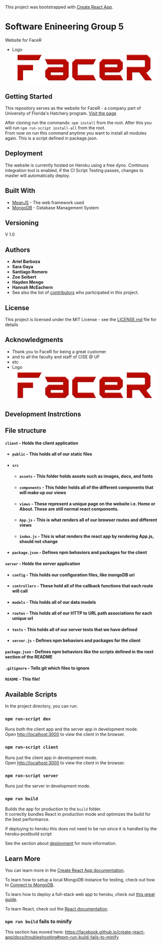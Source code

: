 This project was bootstrapped with [Create React App](https://github.com/facebook/create-react-app).
# Software Enineering Group 5

Website for FaceR
*   Logo
![GitHub Logo](/log.png)

## Getting Started
This repository serves as the website for FaceR - a company part of University of Florida's Hatchery program.
[Visit the page](http://group5e.herokuapp.com/)

After cloning run the commands: `npm install` from the root. After this you will run `npm run-script install-all` from the root. <br>From now on run this command anytime you want to install all modules again. This is a script defined in package.json.


## Deployment

The website is currently hosted on Heroku using a free dyno. Continuos integration tool is enabled, if the CI Script Testing passes,
 changes to master will automatically deploy. 

## Built With

* [MeanJS](http://meanjs.org/) - The web framework used
* [MongoDB](https://www.mongodb.com/) - Database Management System


## Versioning

V 1.0

## Authors

* **Ariel Barboza**
* **Sara Gaya**
* **Santiago Romero**
* **Zoe Seibert**
* **Hayden Menge**
* **Hannah McEachern**
* See also the list of [contributors](https://github.com/orgs/Software5E/people) who participated in this project.

## License

This project is licensed under the MIT License - see the [LICENSE.md](LICENSE.md) file for details

## Acknowledgments

* Thank you to FaceR for being a great customer 
* and to all the faculty and staff of CISE @ UF
* etc
*   Logo
![GitHub Logo](/log.png)

## Development Instrctions


## File structure
#### `client` - Holds the client application
- #### `public` - This holds all of our static files
- #### `src`
    - #### `assets` - This folder holds assets such as images, docs, and fonts
    - #### `components` - This folder holds all of the different components that will make up our views
    - #### `views` - These represent a unique page on the website i.e. Home or About. These are still normal react components.
    - #### `App.js` - This is what renders all of our browser routes and different views
    - #### `index.js` - This is what renders the react app by rendering App.js, should not change
- #### `package.json` - Defines npm behaviors and packages for the client
#### `server` - Holds the server application
- #### `config` - This holds our configuration files, like mongoDB uri
- #### `controllers` - These hold all of the callback functions that each route will call
- #### `models` - This holds all of our data models
- #### `routes` - This holds all of our HTTP to URL path associations for each unique url
- #### `tests` - This holds all of our server tests that we have defined
- #### `server.js` - Defines npm behaviors and packages for the client
#### `package.json` - Defines npm behaviors like the scripts defined in the next section of the README
#### `.gitignore` - Tells git which files to ignore
#### `README` - This file!

## Available Scripts

In the project directory, you can run:

### `npm run-script dev`

Runs both the client app and the server app in development mode.<br>
Open [http://localhost:3000](http://localhost:3000) to view the client in the browser.

### `npm run-script client`

Runs just the client app in development mode.<br>
Open [http://localhost:3000](http://localhost:3000) to view the client in the browser.


### `npm run-script server`

Runs just the server in development mode.<br>


### `npm run build`

Builds the app for production to the `build` folder.<br>
It correctly bundles React in production mode and optimizes the build for the best performance.

If deploying to heroku this does not need to be run since it is handled by the heroku-postbuild script<br>

See the section about [deployment](https://facebook.github.io/create-react-app/docs/deployment) for more information.

## Learn More

You can learn more in the [Create React App documentation](https://facebook.github.io/create-react-app/docs/getting-started).

To learn how to setup a local MongoDB instance for testing, check out how to [Connect to MongoDB](https://docs.mongodb.com/guides/server/drivers/).

To learn how to deploy a full-stack web app to heroku, check out [this great guide](https://daveceddia.com/deploy-react-express-app-heroku/).

To learn React, check out the [React documentation](https://reactjs.org/).

### `npm run build` fails to minify

This section has moved here: https://facebook.github.io/create-react-app/docs/troubleshooting#npm-run-build-fails-to-minify
